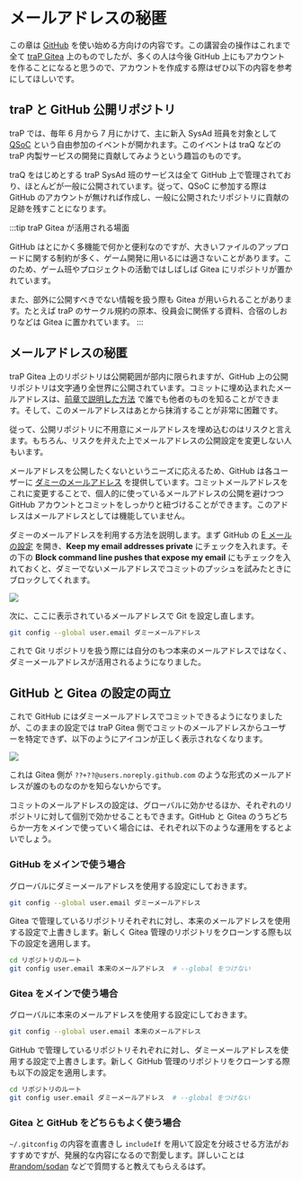 # メールアドレスの秘匿

この章は [GitHub](https://github.com/) を使い始める方向けの内容です。この講習会の操作はこれまで全て [traP Gitea](https://git.trap.jp/) 上のものでしたが、多くの人は今後 GitHub 上にもアカウントを作ることになると思うので、アカウントを作成する際はぜひ以下の内容を参考にしてほしいです。

## traP と GitHub 公開リポジトリ

traP では、毎年 6 月から 7 月にかけて、主に新入 SysAd 班員を対象として [QSoC](https://q.trap.jp/channels/team/SysAd/QSoC) という自由参加のイベントが開かれます。このイベントは traQ などの traP 内製サービスの開発に貢献してみようという趣旨のものです。

traQ をはじめとする traP SysAd 班のサービスは全て GitHub 上で管理されており、ほとんどが一般に公開されています。従って、QSoC に参加する際は GitHub のアカウントが無ければ作成し、一般に公開されたリポジトリに貢献の足跡を残すことになります。

:::tip traP Gitea が活用される場面

GitHub はとにかく多機能で何かと便利なのですが、大きいファイルのアップロードに関する制約が多く、ゲーム開発に用いるには適さないことがあります。このため、ゲーム班やプロジェクトの活動ではしばしば Gitea にリポジトリが置かれています。

また、部外に公開すべきでない情報を扱う際も Gitea が用いられることがあります。たとえば traP のサークル規約の原本、役員会に関係する資料、合宿のしおりなどは Gitea に置かれています。
:::

## メールアドレスの秘匿

traP Gitea 上のリポジトリは公開範囲が部内に限られますが、GitHub 上の公開リポジトリは文字通り全世界に公開されています。コミットに埋め込まれたメールアドレスは、[前章で説明した方法](/text/chapter-2/get-verified.html#git-%E3%81%A8%E3%83%A1%E3%83%BC%E3%83%AB%E3%82%A2%E3%83%88%E3%82%99%E3%83%AC%E3%82%B9) で誰でも他者のものを知ることができます。そして、このメールアドレスはあとから抹消することが非常に困難です。

従って、公開リポジトリに不用意にメールアドレスを埋め込むのはリスクと言えます。もちろん、リスクを弁えた上でメールアドレスの公開設定を変更しない人もいます。

メールアドレスを公開したくないというニーズに応えるため、GitHub は各ユーザーに [ダミーのメールアドレス](https://docs.github.com/ja/account-and-profile/setting-up-and-managing-your-personal-account-on-github/managing-email-preferences/setting-your-commit-email-address) を提供しています。コミットメールアドレスをこれに変更することで、個人的に使っているメールアドレスの公開を避けつつ GitHub アカウントとコミットをしっかりと紐づけることができます。このアドレスはメールアドレスとしては機能していません。

ダミーのメールアドレスを利用する方法を説明します。まず GitHub の [E メールの設定](https://github.com/settings/emails) を開き、**Keep my email addresses private** にチェックを入れます。その下の **Block command line pushes that expose my email** にもチェックを入れておくと、ダミーでないメールアドレスでコミットのプッシュを試みたときにブロックしてくれます。

![](https://md.trap.jp/uploads/upload_eb48eee1fa4b71416a70d5dd830c3d70.png)

次に、ここに表示されているメールアドレスで Git を設定し直します。

```sh
git config --global user.email ダミーメールアドレス
```

これで Git リポジトリを扱う際には自分のもつ本来のメールアドレスではなく、ダミーメールアドレスが活用されるようになりました。

## GitHub と Gitea の設定の両立

これで GitHub にはダミーメールアドレスでコミットできるようになりましたが、このままの設定では traP Gitea 側でコミットのメールアドレスからユーザーを特定できず、以下のようにアイコンが正しく表示されなくなります。

![](https://md.trap.jp/uploads/upload_ef7168130e5284a8885056a291a4343f.png)

これは Gitea 側が `??+??@users.noreply.github.com` のような形式のメールアドレスが誰のものなのかを知らないからです。

コミットのメールアドレスの設定は、グローバルに効かせるほか、それぞれのリポジトリに対して個別で効かせることもできます。GitHub と Gitea のうちどちらか一方をメインで使っていく場合には、それぞれ以下のような運用をするとよいでしょう。

### GitHub をメインで使う場合

グローバルにダミーメールアドレスを使用する設定にしておきます。
```sh
git config --global user.email ダミーメールアドレス
```

Gitea で管理しているリポジトリそれぞれに対し、本来のメールアドレスを使用する設定で上書きします。新しく Gitea 管理のリポジトリをクローンする際も以下の設定を適用します。
```sh
cd リポジトリのルート
git config user.email 本来のメールアドレス  # --global をつけない
```

### Gitea をメインで使う場合

グローバルに本来のメールアドレスを使用する設定にしておきます。
```sh
git config --global user.email 本来のメールアドレス
```

GitHub で管理しているリポジトリそれぞれに対し、ダミーメールアドレスを使用する設定で上書きします。新しく GitHub 管理のリポジトリをクローンする際も以下の設定を適用します。
```sh
cd リポジトリのルート
git config user.email ダミーメールアドレス  # --global をつけない
```

### Gitea と GitHub をどちらもよく使う場合

`~/.gitconfig` の内容を直書きし `includeIf` を用いて設定を分岐させる方法がおすすめですが、発展的な内容になるので割愛します。詳しいことは [#random/sodan](https://q.trap.jp/channels/random/sodan) などで質問すると教えてもらえるはず。

